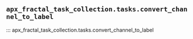 ## `apx_fractal_task_collection.tasks.convert_channel_to_label`

::: apx_fractal_task_collection.tasks.convert_channel_to_label


